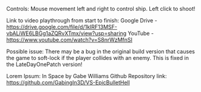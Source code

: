 Controls:
Mouse movement left and right to control ship.
Left click to shoot!

Link to video playthrough from start to finish: 
Google Drive - https://drive.google.com/file/d/1kIRF13MSF-vbALiWE6LBGg1aZQRvXTmx/view?usp=sharing
YouTube - https://www.youtube.com/watch?v=S8nrWzMfnSI

Possible issue:
There may be a bug in the original build version that causes the game to soft-lock if the player collides with an enemy. This is fixed in the LateDayOnePatch version!

Lorem Ipsum: In Space by Gabe Williams
Github Repository link: https://github.com/GabingIn3D/VS-EpicBulletHell
